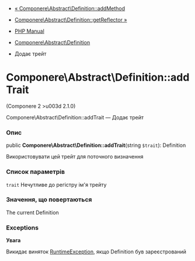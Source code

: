 - [«
Componere\Abstract\Definition::addMethod](componere-abstract-definition.addmethod.md)
- [Componere\Abstract\Definition::getReflector
»](componere-abstract-definition.getreflector.md)

- [PHP Manual](index.md)
- [Componere\Abstract\Definition](class.componere-abstract-definition.md)
- Додає трейт

# Componere\Abstract\Definition::addTrait

(Componere 2 \>u003d 2.1.0)

Componere\Abstract\Definition::addTrait — Додає трейт

### Опис

public **Componere\Abstract\Definition::addTrait**(string `$trait`):
Definition

Використовувати цей трейт для поточного визначення

### Список параметрів

`trait`
Нечутливе до регістру ім'я трейту

### Значення, що повертаються

The current Definition

### Exceptions

**Увага**

Викидає виняток [RuntimeException](class.runtimeexception.md),
якщо Definition був зареєстрований
